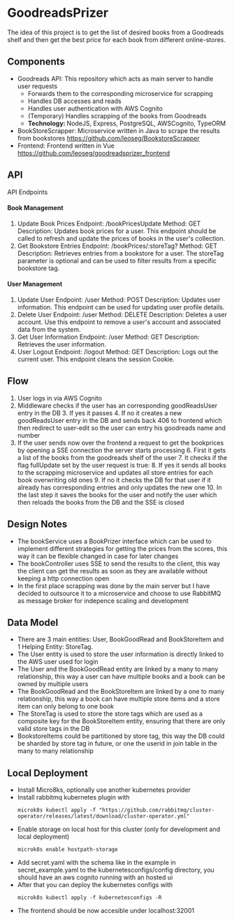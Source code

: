 # GoodreadsPrizer

The idea of this project is to get the list of desired books from
a Goodreads shelf and then get the best price for each book from 
different online-stores.

## Components
- Goodreads API: This repository which acts as main server to handle user requests
  - Forwards them to the corresponding microservice for scrapping
  - Handles DB accesses and reads
  - Handles user authentication with AWS Cognito
  - (Temporary) Handles scrapping of the books from Goodreads
  - <strong> Technology: </strong> NodeJS, Express, PostgreSQL, AWSCognito, TypeORM
- BookStoreScrapper: Microservice written in Java to scrape the results from bookstores https://github.com/leoseg/BookstoreScrapper
- Frontend: Frontend written in Vue https://github.com/leoseg/goodreadsprizer_frontend
## API
API Endpoints
#### Book Management
1. Update Book Prices
Endpoint: /bookPricesUpdate
Method: GET
Description: Updates book prices for a user. This endpoint should be called to refresh and update the prices of books in the user's collection.
2. Get Bookstore Entries
Endpoint: /bookPrices/:storeTag?
Method: GET
Description: Retrieves entries from a bookstore for a user. The storeTag parameter is optional and can be used to filter results from a specific bookstore tag.
#### User Management
1. Update User
Endpoint: /user
Method: POST
Description: Updates user information. This endpoint can be used for updating user profile details.
2. Delete User
Endpoint: /user
Method: DELETE
Description: Deletes a user account. Use this endpoint to remove a user's account and associated data from the system.
3. Get User Information
Endpoint: /user
Method: GET
Description: Retrieves the user information.
4. User Logout
Endpoint: /logout
Method: GET
Description: Logs out the current user. This endpoint cleans the session Cookie.
## Flow
1. User logs in via AWS Cognito
2. Middleware checks if the user has an corresponding goodReadsUser entry in the DB 
   3. If yes it passes
   4. If no it creates a new goodReadsUser entry in the DB and sends back 406 to frontend which then redirect to user-edit so the user can entry his goodreads name and number
5. If the user sends now over the frontend a request to get the bookprices by opening a SSE connection the server starts processing
   6. First it gets a list of the books from the goodreads shelf of the user
   7. It checks if the flag fullUpdate set by the user request is true:
      8. If yes it sends all books to the scrapping microservice and updates all store entries for each book overwriting old ones
      9. If no it checks the DB for that user if it already has corresponding entries and only updates the new one
   10. In the last step it saves the books for the user and notify the user which then reloads the books from the DB and the SSE is closed


## Design Notes
- The bookService uses a BookPrizer interface which can be used to implement different strategies for getting the prices from the scores, this way it can be flexible changed in case for later changes
- The bookController uses SSE to send the results to the client, this way the client can get the results as soon as they are available without keeping a http connection open
- In the first place scrapping was done by the main server but I have decided to outsource it to a microservice and choose to use RabbitMQ as message broker for indepence scaling and development

## Data Model
- There are 3 main entities: User, BookGoodRead and BookStoreItem and 1 Helping Entity: StoreTag. 
- The User entity is used to store the user information is directly linked to the AWS user used for login
- The User and the BookGoodRead entity are linked by a many to many relationship, this way a user can have multiple books and a book can be owned by multiple users
- The BookGoodRead and the BookStoreItem are linked by a one to many relationship, this way a book can have multiple store items and a store item can only belong to one book
- The StoreTag is used to store the store tags which are used as a composite key for the BookStoreItem entity, ensuring that there are only valid store tags in the DB
- BookstoreItems could be partitioned by store tag, this way the DB could be sharded by store tag in future, or one the userid in join table in the many to many relationship

## Local Deployment
- Install Micro8ks, optionally use another kubernetes provider
- Install rabbitmq kubernetes plugin with
    ```console 
  microk8s kubectl apply -f "https://github.com/rabbitmq/cluster-operator/releases/latest/download/cluster-operator.yml" 
    ```
- Enable storage on local host for this cluster (only for development and local deployment)
    ```console
    microk8s enable hostpath-storage
    ```
- Add secret.yaml with the schema like in the example in secret_example.yaml to the kubernetesconfigs/config directory,  you should have an aws cognito running with an hosted ui
- After that you can deploy the kubernetes configs with
    ```console
    microk8s kubectl apply -f kubernetesconfigs -R
    ```
- The frontend should be now accesible under localhost:32001
